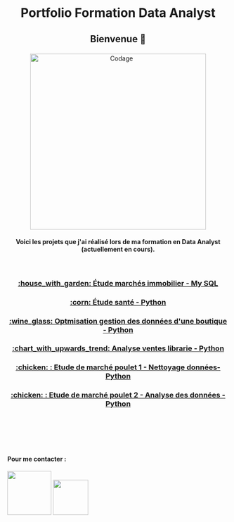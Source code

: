 <h1><p align="center">
  Portfolio Formation Data Analyst 
</h1></p>

<h2><p align="center"> Bienvenue 👋 </p></h3>



<p align='center'><img alt="Codage" width="400" src="https://cdn.dribbble.com/users/20368/screenshots/4012238/media/a527f691d3c789ed7618f1c3edea804c.gif"></p>

<h4><p align="center">Voici les projets que j'ai réalisé lors de ma formation en Data Analyst (actuellement en cours). </p></h4>
</br>

<h3><p align="Center"> <a href="https://github.com/Zaccaria-Amillou/Data-Analyst-projets/blob/main/%C3%89tude%20march%C3%A9s%20immobilier/%C3%89tude%20march%C3%A9s%20immobilier.md" title="Etude marchés immobilier">:house_with_garden: Étude marchés immobilier - My SQL</a> </p></h3>
<h3><p align="Center"> <a href="https://github.com/Zaccaria-Amillou/Data-Analyst-projets/blob/main/%C3%89tude%20de%20sant%C3%A9/Projet%204.ipynb" title="Etude marchés immobilier">:corn: Étude santé - Python</a> </p></h3>
<h3><p align="Center"> <a href="https://github.com/Zaccaria-Amillou/Data-Analyst-projets/blob/main/Optimisation%20gestion%20donn%C3%A9es%20boutique/Projet%205%20-%20Def.ipynb" title="Etude marchés immobilier">:wine_glass: Optmisation gestion des données d'une boutique - Python</a> </p></h3>
<h3><p align="Center"> <a href="https://github.com/Zaccaria-Amillou/Data-Analyst-projets/blob/main/Analyse%20Ventes%20Librarie/Projet%206%20Def.ipynb" title="Etude marchés immobilier">:chart_with_upwards_trend: Analyse ventes librarie - Python </a> </p></h3>
<h3><p align="Center"> <a href="https://github.com/Zaccaria-Amillou/Data-Analyst-projets-formation/blob/main/%C3%89tude%20de%20march%C3%A9/Nettoyage%20Donn%C3%A9es.ipynb" title="Etude marchés immobilier">:chicken: : Etude de marché poulet 1 - Nettoyage données- Python <br>  </a> </p></h3>
<h3><p align="Center"> <a href="https://github.com/Zaccaria-Amillou/Data-Analyst-projets-formation/blob/main/%C3%89tude%20de%20march%C3%A9/Analyse%20Donn%C3%A9es.ipynb" title="Etude marchés immobilier">:chicken: : Etude de marché poulet 2 - Analyse des données - Python <br>  <br>  </a> </p></h3>

</br>
</br>
</br>

<h4>Pour me contacter : </h4>

[<img src="https://img.shields.io/badge/LinkedIn-0077B5?style=for-the-badge&logo=linkedin&logoColor=white" width="100"/>](https://www.linkedin.com/in/zaccaria-amillou-1a5477231/)
[<img src="https://img.shields.io/badge/Gmail-D14836?style=for-the-badge&logo=gmail&logoColor=white" width="80"/>](zaccaria.amillou@gmail.com)</br>
